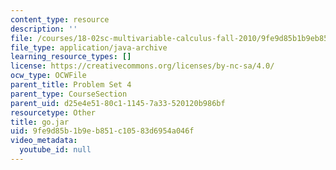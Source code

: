 ```yaml
---
content_type: resource
description: ''
file: /courses/18-02sc-multivariable-calculus-fall-2010/9fe9d85b1b9eb851c10583d6954a046f_go.jar
file_type: application/java-archive
learning_resource_types: []
license: https://creativecommons.org/licenses/by-nc-sa/4.0/
ocw_type: OCWFile
parent_title: Problem Set 4
parent_type: CourseSection
parent_uid: d25e4e51-80c1-1145-7a33-520120b986bf
resourcetype: Other
title: go.jar
uid: 9fe9d85b-1b9e-b851-c105-83d6954a046f
video_metadata:
  youtube_id: null
---
```

